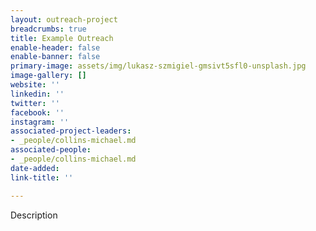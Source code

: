 ```yaml
---
layout: outreach-project
breadcrumbs: true
title: Example Outreach
enable-header: false
enable-banner: false
primary-image: assets/img/lukasz-szmigiel-gmsivt5sfl0-unsplash.jpg
image-gallery: []
website: ''
linkedin: ''
twitter: ''
facebook: ''
instagram: ''
associated-project-leaders:
- _people/collins-michael.md
associated-people:
- _people/collins-michael.md
date-added: 
link-title: ''

---
```

Description